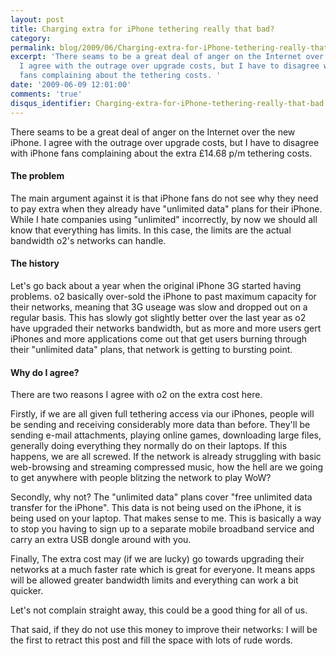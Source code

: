```yaml
---
layout: post
title: Charging extra for iPhone tethering really that bad?
category: 
permalink: blog/2009/06/Charging-extra-for-iPhone-tethering-really-that-bad
excerpt: 'There seams to be a great deal of anger on the Internet over the new iPhone.
  I agree with the outrage over upgrade costs, but I have to disagree with iPhone
  fans complaining about the tethering costs. '
date: '2009-06-09 12:01:00'
comments: 'true'
disqus_identifier: Charging-extra-for-iPhone-tethering-really-that-bad
---
```


There seams to be a great deal of anger on the Internet over the new iPhone. I agree with the outrage over upgrade costs, but I have to disagree with iPhone fans complaining about the extra £14.68 p/m tethering costs.

#### The problem

The main argument against it is that iPhone fans do not see why they need to pay extra when they already have "unlimited data" plans for their iPhone. While I hate companies using "unlimited" incorrectly, by now we should all know that everything has limits. In this case, the limits are the actual bandwidth o2's networks can handle.

#### The history

Let's go back about a year when the original iPhone 3G started having problems. o2 basically over-sold the iPhone to past maximum capacity for their networks, meaning that 3G useage was slow and dropped out on a regular basis. This has slowly got slightly better over the last year as o2 have upgraded their networks bandwidth, but as more and more users gert iPhones and more applications come out that get users burning through their "unlimited data" plans, that network is getting to bursting point.

#### Why do I agree?

There are two reasons I agree with o2 on the extra cost here.

Firstly, if we are all given full tethering access via our iPhones, people will be sending and receiving considerably more data than before. They'll be sending e-mail attachments, playing online games, downloading large files, generally doing everything they normally do on their laptops. If this happens, we are all screwed. If the network is already struggling with basic web-browsing and streaming compressed music, how the hell are we going to get anywhere with people blitzing the network to play WoW?

Secondly, why not? The "unlimited data" plans cover "free unlimited data transfer for the iPhone". This data is not being used on the iPhone, it is being used on your laptop. That makes sense to me. This is basically a way to stop you having to sign up to a separate mobile broadband service and carry an extra USB dongle around with you.

Finally, The extra cost may (if we are lucky) go towards upgrading their networks at a much faster rate which is great for everyone. It means apps will be allowed greater bandwidth limits and everything can work a bit quicker.

Let's not complain straight away, this could be a good thing for all of us.

That said, if they do not use this money to improve their networks: I will be the first to retract this post and fill the space with lots of rude words.


